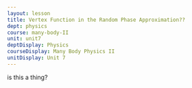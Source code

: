 ```yaml
---
layout: lesson
title: Vertex Function in the Random Phase Approximation??
dept: physics
course: many-body-II
unit: unit7
deptDisplay: Physics
courseDisplay: Many Body Physics II
unitDisplay: Unit 7
---
```

is this a thing?


